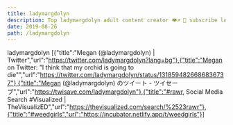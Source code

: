 ```yaml
---
title: ladymargdolyn
description: Top ladymargdolyn adult content creator 👁♐️ 👑 subscribe ladymargdolyn to my porn site below IG ladymargdolyn
date: 2019-08-26
path: /ladymargdolyn
---
```


ladymargdolyn
[{"title":"Megan (@ladymargdolyn) | Twitter","url":"https://twitter.com/ladymargdolyn?lang=bg"},{"title":"Megan on Twitter: \"I think that my orchid is going to die\"","url":"https://twitter.com/ladymargdolyn/status/1318594826686836737"},{"title":"Megan (@ladymargdolyn) のツイート - ツイセーブ","url":"https://twisave.com/ladymargdolyn"},{"title":"#rawr, Social Media Search #Visualized | TheVisualizED","url":"https://thevisualized.com/search/%2523rawr"},{"title":"#weedgirls","url":"https://incubator.netlify.app/t/weedgirls"}]

